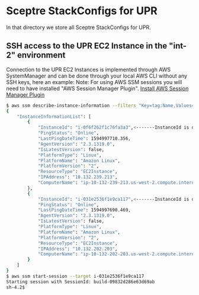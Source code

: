 # Sceptre StackConfigs for UPR

In that directory we store all Sceptre StackConfigs for UPR.

## SSH access to the UPR EC2 Instance in the "int-2" environment

Connection to the UPR EC2 Instances is implemented through AWS SystemManager and can be done through your local AWS CLI without any SSH keys, here an example:
Note: For using AWS SSM sessions you will need to have installed "AWS Session Manager Plugin". [Install AWS Session Manager Plugin](https://docs.aws.amazon.com/systems-manager/latest/userguide/session-manager-working-with-install-plugin.html)

~~~~bash
$ aws ssm describe-instance-information --filters "Key=tag:Name,Values=int-2-upr-cluster-Node"
{
    "InstanceInformationList": [
        {
            "InstanceId": "i-0f6f262f1c76fa3a3",<-------InstanceId is dynamical value and can be changed after UPR instance restart.
            "PingStatus": "Online",
            "LastPingDateTime": 1594997710.356,
            "AgentVersion": "2.3.1319.0",
            "IsLatestVersion": false,
            "PlatformType": "Linux",
            "PlatformName": "Amazon Linux",
            "PlatformVersion": "2",
            "ResourceType": "EC2Instance",
            "IPAddress": "10.132.239.213",
            "ComputerName": "ip-10-132-239-213.us-west-2.compute.internal"
        },
        {
            "InstanceId": "i-031e2536f1e9ca117",<-------InstanceId is dynamical value and can be changed after UPR instance restart.
            "PingStatus": "Online",
            "LastPingDateTime": 1594997690.469,
            "AgentVersion": "2.3.1319.0",
            "IsLatestVersion": false,
            "PlatformType": "Linux",
            "PlatformName": "Amazon Linux",
            "PlatformVersion": "2",
            "ResourceType": "EC2Instance",
            "IPAddress": "10.132.202.203",
            "ComputerName": "ip-10-132-202-203.us-west-2.compute.internal"
        }
    ]
}
$ aws ssm start-session --target i-031e2536f1e9ca117
Starting session with SessionId: build-09832d286e63d69ab
sh-4.2$
~~~~
